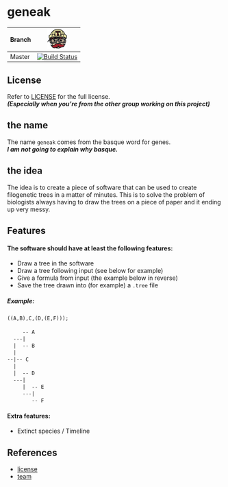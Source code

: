 # geneak

Branch|[![travis_ci](doc/travis-ci.png)](https://travis-ci.org/Joshua260403/geneak)
---|---
Master|[![Build Status](https://travis-ci.org/Joshua260403/geneak.svg?branch=master)](https://travis-ci.org/Joshua260403/geneak)

## License
Refer to [LICENSE](LICENSE) for the full license.\
___(Especially when you're from the other group working on this project)___

## the name
The name `geneak` comes from the basque word for genes.\
___I am not going to explain why basque.___

## the idea
The idea is to create a piece of software that can be used to create filogenetic trees in a matter of minutes. This is to solve the problem of biologists always having to draw the trees on a piece of paper and it ending up very messy.

## Features
#### The software should have at least the following features:
- Draw a tree in the software
- Draw a tree following input (see below for example)
- Give a formula from input (the example below in reverse)
- Save the tree drawn into (for example) a `.tree` file

##### Example:
```
((A,B),C,(D,(E,F)));

     -- A
  ---|
  |  -- B
  |
--|-- C
  |
  |  -- D
  ---|
     |  -- E
     ---|
        -- F
```

#### Extra features:
- Extinct species / Timeline

## References
* [license](LICENSE)
* [team](doc/team.md)
